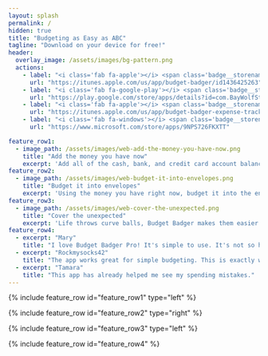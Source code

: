 ```yaml
---
layout: splash
permalink: /
hidden: true
title: "Budgeting as Easy as ABC"
tagline: "Download on your device for free!"
header:
  overlay_image: /assets/images/bg-pattern.png
  actions:
    - label: "<i class='fab fa-apple'></i> <span class='badge__storename'>App Store</span>"
      url: "https://itunes.apple.com/us/app/budget-badger/id1436425263"
    - label: "<i class='fab fa-google-play'></i> <span class='badge__storename'>Google Play</span>"
      url: "https://play.google.com/store/apps/details?id=com.BayWolfStudios.BudgetBadger"
    - label: "<i class='fab fa-apple'></i> <span class='badge__storename'>Mac App Store</span>"
      url: "https://itunes.apple.com/us/app/budget-badger-expense-tracker/id1462666544?mt=12"
    - label: "<i class='fab fa-windows'></i> <span class='badge__storename'>Microsoft Store</span>"
      url: "https://www.microsoft.com/store/apps/9NPS726FKXTT"

feature_row1:
  - image_path: /assets/images/web-add-the-money-you-have-now.png
    title: "Add the money you have now"
    excerpt: 'Add all of the cash, bank, and credit card account balances in the app to see how much money you have right now'
feature_row2:
  - image_path: /assets/images/web-budget-it-into-envelopes.png
    title: "Budget it into envelopes"
    excerpt: 'Using the money you have right now, budget it into the envelopes based on your priority'
feature_row3:
  - image_path: /assets/images/web-cover-the-unexpected.png
    title: "Cover the unexpected"
    excerpt: 'Life throws curve balls, Budget Badger makes them easier to handle by allowing you to adjust your budget on the fly'
feature_row4:
  - excerpt: "Mary"
    title: "I love Budget Badger Pro! It's simple to use. It's not so highly structured --it's MY budget, customized for my life."
  - excerpt: "Rockmysocks42"
    title: "The app works great for simple budgeting. This is exactly what we have been looking for in a budget app for the last 5 or so years."
  - excerpt: "Tamara"
    title: "This app has already helped me see my spending mistakes."
---
```


{% include feature_row id="feature_row1" type="left" %}

{% include feature_row id="feature_row2" type="right" %}

{% include feature_row id="feature_row3" type="left" %}

{% include feature_row id="feature_row4" %}
